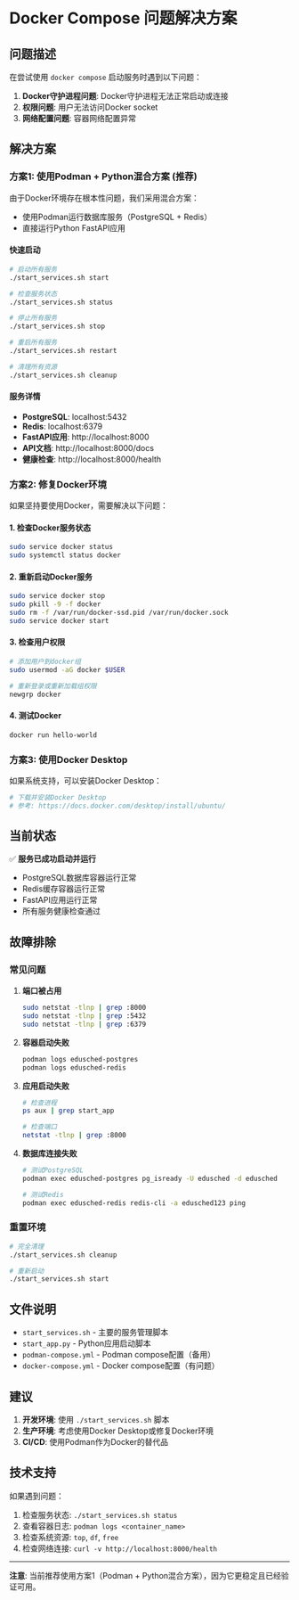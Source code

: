 # Docker Compose 问题解决方案

## 问题描述

在尝试使用 `docker compose` 启动服务时遇到以下问题：

1. **Docker守护进程问题**: Docker守护进程无法正常启动或连接
2. **权限问题**: 用户无法访问Docker socket
3. **网络配置问题**: 容器网络配置异常

## 解决方案

### 方案1: 使用Podman + Python混合方案 (推荐)

由于Docker环境存在根本性问题，我们采用混合方案：
- 使用Podman运行数据库服务（PostgreSQL + Redis）
- 直接运行Python FastAPI应用

#### 快速启动

```bash
# 启动所有服务
./start_services.sh start

# 检查服务状态
./start_services.sh status

# 停止所有服务
./start_services.sh stop

# 重启所有服务
./start_services.sh restart

# 清理所有资源
./start_services.sh cleanup
```

#### 服务详情

- **PostgreSQL**: localhost:5432
- **Redis**: localhost:6379  
- **FastAPI应用**: http://localhost:8000
- **API文档**: http://localhost:8000/docs
- **健康检查**: http://localhost:8000/health

### 方案2: 修复Docker环境

如果坚持要使用Docker，需要解决以下问题：

#### 1. 检查Docker服务状态

```bash
sudo service docker status
sudo systemctl status docker
```

#### 2. 重新启动Docker服务

```bash
sudo service docker stop
sudo pkill -9 -f docker
sudo rm -f /var/run/docker-ssd.pid /var/run/docker.sock
sudo service docker start
```

#### 3. 检查用户权限

```bash
# 添加用户到docker组
sudo usermod -aG docker $USER

# 重新登录或重新加载组权限
newgrp docker
```

#### 4. 测试Docker

```bash
docker run hello-world
```

### 方案3: 使用Docker Desktop

如果系统支持，可以安装Docker Desktop：

```bash
# 下载并安装Docker Desktop
# 参考: https://docs.docker.com/desktop/install/ubuntu/
```

## 当前状态

✅ **服务已成功启动并运行**
- PostgreSQL数据库容器运行正常
- Redis缓存容器运行正常  
- FastAPI应用运行正常
- 所有服务健康检查通过

## 故障排除

### 常见问题

1. **端口被占用**
   ```bash
   sudo netstat -tlnp | grep :8000
   sudo netstat -tlnp | grep :5432
   sudo netstat -tlnp | grep :6379
   ```

2. **容器启动失败**
   ```bash
   podman logs edusched-postgres
   podman logs edusched-redis
   ```

3. **应用启动失败**
   ```bash
   # 检查进程
   ps aux | grep start_app
   
   # 检查端口
   netstat -tlnp | grep :8000
   ```

4. **数据库连接失败**
   ```bash
   # 测试PostgreSQL
   podman exec edusched-postgres pg_isready -U edusched -d edusched
   
   # 测试Redis
   podman exec edusched-redis redis-cli -a edusched123 ping
   ```

### 重置环境

```bash
# 完全清理
./start_services.sh cleanup

# 重新启动
./start_services.sh start
```

## 文件说明

- `start_services.sh` - 主要的服务管理脚本
- `start_app.py` - Python应用启动脚本
- `podman-compose.yml` - Podman compose配置（备用）
- `docker-compose.yml` - Docker compose配置（有问题）

## 建议

1. **开发环境**: 使用 `./start_services.sh` 脚本
2. **生产环境**: 考虑使用Docker Desktop或修复Docker环境
3. **CI/CD**: 使用Podman作为Docker的替代品

## 技术支持

如果遇到问题：

1. 检查服务状态: `./start_services.sh status`
2. 查看容器日志: `podman logs <container_name>`
3. 检查系统资源: `top`, `df`, `free`
4. 检查网络连接: `curl -v http://localhost:8000/health`

---

**注意**: 当前推荐使用方案1（Podman + Python混合方案），因为它更稳定且已经验证可用。